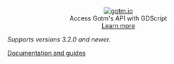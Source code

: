 <p align="center">
  <a href="https://gotm.io"><img src="https://i.imgur.com/YaV4VlM.png" alt="gotm.io"></a>
  <br/>
  Access Gotm's API with GDScript
  <br />
  <a href="https://gotm.io/docs/gdgotm">Learn more</a>
</p>

_Supports versions 3.2.0 and newer._

[Documentation and guides](https://gotm.io/docs/gdgotm)
